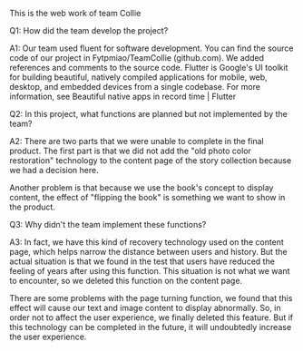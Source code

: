 This is the web work of team Collie 

Q1: How did the team develop the project?

A1: Our team used fluent for software development. You can find the source code of our project in Fytpmiao/TeamCollie (github.com). 
	We added references and comments to the source code.
	Flutter is Google's UI toolkit for building beautiful, natively compiled applications for mobile, web, desktop, and embedded devices from a single codebase. For more information, see Beautiful native apps in record time | Flutter

Q2: In this project, what functions are planned but not implemented by the team?

A2: There are two parts that we were unable to complete in the final product. The first part is that we did not add the "old photo color restoration" technology to the content page of the story collection because we had a decision here. 

Another problem is that because we use the book's concept to display content, the effect of "flipping the book" is something we want to show in the product.

Q3: Why didn't the team implement these functions?

A3: In fact, we have this kind of recovery technology used on the content page, which helps narrow the distance between users and history. But the actual situation is that we found in the test that users have reduced the feeling of years after using this function. This situation is not what we want to encounter, so we deleted this function on the content page. 

There are some problems with the page turning function, we found that this effect will cause our text and image content to display abnormally. So, in order not to affect the user experience, we finally deleted this feature. But if this technology can be completed in the future, it will undoubtedly increase the user experience.

